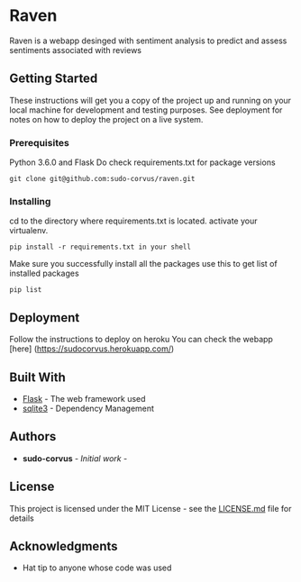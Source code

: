 # Raven

Raven is a webapp desinged with sentiment analysis to predict and assess sentiments associated with reviews

## Getting Started

These instructions will get you a copy of the project up and running on your local machine for development and testing purposes. See deployment for notes on how to deploy the project on a live system.

### Prerequisites

Python 3.6.0 and Flask
Do check requirements.txt for package versions
```
git clone git@github.com:sudo-corvus/raven.git
```

### Installing
cd to the directory where requirements.txt is located.
activate your virtualenv.
```
pip install -r requirements.txt in your shell
```
Make sure you successfully install all the packages
use this to get list of installed packages
```
pip list
```


## Deployment
Follow the instructions to deploy on heroku
You can check the webapp [here] (https://sudocorvus.herokuapp.com/)
## Built With

* [Flask](https://pypi.org/project/Flask/) - The web framework used
* [sqlite3](https://maven.apache.org/) - Dependency Management





## Authors

* **sudo-corvus** - *Initial work* -


## License

This project is licensed under the MIT License - see the [LICENSE.md](LICENSE.md) file for details

## Acknowledgments

* Hat tip to anyone whose code was used


